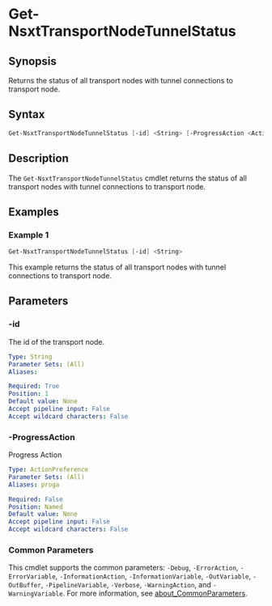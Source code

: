 # Get-NsxtTransportNodeTunnelStatus

## Synopsis

Returns the status of all transport nodes with tunnel connections to transport node.

## Syntax

```powershell
Get-NsxtTransportNodeTunnelStatus [-id] <String> [-ProgressAction <ActionPreference>] [<CommonParameters>]
```

## Description

The `Get-NsxtTransportNodeTunnelStatus` cmdlet returns the status of all transport nodes with tunnel connections to transport node.

## Examples

### Example 1

```powershell
Get-NsxtTransportNodeTunnelStatus [-id] <String> 
```

This example returns the status of all transport nodes with tunnel connections to transport node.

## Parameters

### -id

The id of the transport node.

```yaml
Type: String
Parameter Sets: (All)
Aliases:

Required: True
Position: 1
Default value: None
Accept pipeline input: False
Accept wildcard characters: False
```

### -ProgressAction

Progress Action

```yaml
Type: ActionPreference
Parameter Sets: (All)
Aliases: proga

Required: False
Position: Named
Default value: None
Accept pipeline input: False
Accept wildcard characters: False
```

### Common Parameters

This cmdlet supports the common parameters: `-Debug`, `-ErrorAction`, `-ErrorVariable`, `-InformationAction`, `-InformationVariable`, `-OutVariable`, `-OutBuffer`, `-PipelineVariable`, `-Verbose`, `-WarningAction`, and `-WarningVariable`. For more information, see [about_CommonParameters](http://go.microsoft.com/fwlink/?LinkID=113216).

